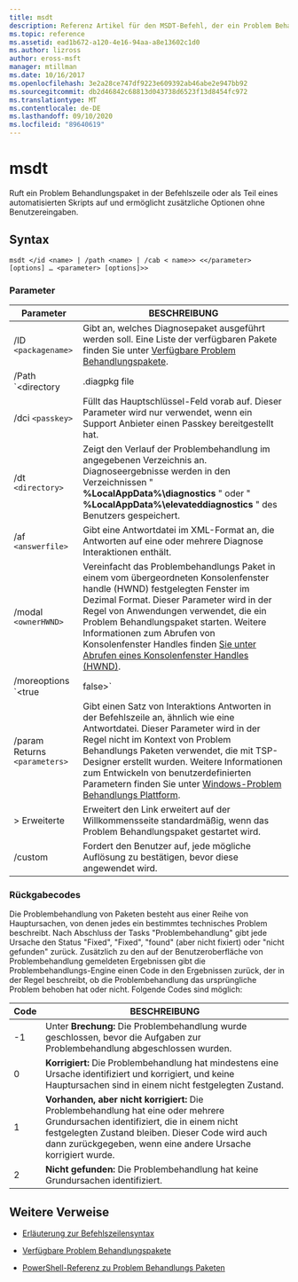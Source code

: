```yaml
---
title: msdt
description: Referenz Artikel für den MSDT-Befehl, der ein Problem Behandlungspaket in der Befehlszeile oder als Teil eines automatisierten Skripts aufruft und zusätzliche Optionen ohne Benutzereingaben ermöglicht.
ms.topic: reference
ms.assetid: ead1b672-a120-4e16-94aa-a8e13602c1d0
ms.author: lizross
author: eross-msft
manager: mtillman
ms.date: 10/16/2017
ms.openlocfilehash: 3e2a28ce747df9223e609392ab46abe2e947bb92
ms.sourcegitcommit: db2d46842c68813d043738d6523f13d8454fc972
ms.translationtype: MT
ms.contentlocale: de-DE
ms.lasthandoff: 09/10/2020
ms.locfileid: "89640619"
---
```

# <a name="msdt"></a>msdt

Ruft ein Problem Behandlungspaket in der Befehlszeile oder als Teil eines automatisierten Skripts auf und ermöglicht zusätzliche Optionen ohne Benutzereingaben.

## <a name="syntax"></a>Syntax

```
msdt </id <name> | /path <name> | /cab < name>> <</parameter> [options] … <parameter> [options]>>
```

### <a name="parameters"></a>Parameter

| Parameter | BESCHREIBUNG |
| --------- | ----------- |
| /ID `<packagename>` | Gibt an, welches Diagnosepaket ausgeführt werden soll. Eine Liste der verfügbaren Pakete finden Sie unter [Verfügbare Problem Behandlungspakete](/previous-versions/windows/it-pro/windows-server-2012-r2-and-2012/ee424379(v=ws.11)#available-troubleshooting-packs). |
| /Path `<directory|.diagpkg file|.diagcfg file>` | Gibt den vollständigen Pfad zu einem Diagnosepaket an. Wenn Sie ein Verzeichnis angeben, muss das Verzeichnis ein Diagnosepaket enthalten. Der **/path** -Parameter kann nicht in Verbindung mit den Parametern * */ID * *, **/DCI**oder **/CAB** verwendet werden. |                                                                                   |
| /dci `<passkey>` | Füllt das Hauptschlüssel-Feld vorab auf. Dieser Parameter wird nur verwendet, wenn ein Support Anbieter einen Passkey bereitgestellt hat. |
| /dt `<directory>` | Zeigt den Verlauf der Problembehandlung im angegebenen Verzeichnis an. Diagnoseergebnisse werden in den Verzeichnissen " **%LocalAppData%\diagnostics** " oder " **%LocalAppData%\elevateddiagnostics** " des Benutzers gespeichert. |
| /af `<answerfile>` | Gibt eine Antwortdatei im XML-Format an, die Antworten auf eine oder mehrere Diagnose Interaktionen enthält. |
| /modal `<ownerHWND>` | Vereinfacht das Problembehandlungs Paket in einem vom übergeordneten Konsolenfenster handle (HWND) festgelegten Fenster im Dezimal Format. Dieser Parameter wird in der Regel von Anwendungen verwendet, die ein Problem Behandlungspaket starten. Weitere Informationen zum Abrufen von Konsolenfenster Handles finden [Sie unter Abrufen eines Konsolenfenster Handles (HWND)](https://support.microsoft.com/help/124103/how-to-obtain-a-console-window-handle-hwnd). |
| /moreoptions `<true|false>` | Aktiviert (true) oder unterdrückt (false) der abschließende Fehler Behebungs Bildschirm, der fragt, ob der Benutzer zusätzliche Optionen untersuchen möchte. Dieser Parameter wird normalerweise verwendet, wenn das Problem Behandlungspaket von einer Problembehandlung gestartet wird, die nicht Teil des Betriebssystems ist. |
| /param Returns `<parameters>` | Gibt einen Satz von Interaktions Antworten in der Befehlszeile an, ähnlich wie eine Antwortdatei. Dieser Parameter wird in der Regel nicht im Kontext von Problem Behandlungs Paketen verwendet, die mit TSP-Designer erstellt wurden. Weitere Informationen zum Entwickeln von benutzerdefinierten Parametern finden Sie unter [Windows-Problem Behandlungs Plattform](/previous-versions/windows/desktop/wintt/windows-troubleshooting-toolkit-portal). |
| > Erweiterte | Erweitert den Link erweitert auf der Willkommensseite standardmäßig, wenn das Problem Behandlungspaket gestartet wird. |
| /custom | Fordert den Benutzer auf, jede mögliche Auflösung zu bestätigen, bevor diese angewendet wird. |

### <a name="return-codes"></a>Rückgabecodes

Die Problembehandlung von Paketen besteht aus einer Reihe von Hauptursachen, von denen jedes ein bestimmtes technisches Problem beschreibt. Nach Abschluss der Tasks "Problembehandlung" gibt jede Ursache den Status "Fixed", "Fixed", "found" (aber nicht fixiert) oder "nicht gefunden" zurück. Zusätzlich zu den auf der Benutzeroberfläche von Problembehandlung gemeldeten Ergebnissen gibt die Problembehandlungs-Engine einen Code in den Ergebnissen zurück, der in der Regel beschreibt, ob die Problembehandlung das ursprüngliche Problem behoben hat oder nicht. Folgende Codes sind möglich:

| Code | BESCHREIBUNG |
| ---- | ----------- |
| -1 | Unter **Brechung:** Die Problembehandlung wurde geschlossen, bevor die Aufgaben zur Problembehandlung abgeschlossen wurden. |
| 0 | **Korrigiert:** Die Problembehandlung hat mindestens eine Ursache identifiziert und korrigiert, und keine Hauptursachen sind in einem nicht festgelegten Zustand. |
| 1 | **Vorhanden, aber nicht korrigiert:** Die Problembehandlung hat eine oder mehrere Grundursachen identifiziert, die in einem nicht festgelegten Zustand bleiben. Dieser Code wird auch dann zurückgegeben, wenn eine andere Ursache korrigiert wurde. |
| 2 | **Nicht gefunden:** Die Problembehandlung hat keine Grundursachen identifiziert. |

## <a name="additional-references"></a>Weitere Verweise

- [Erläuterung zur Befehlszeilensyntax](command-line-syntax-key.md)

- [Verfügbare Problem Behandlungspakete](/previous-versions/windows/it-pro/windows-server-2012-r2-and-2012/ee424379(v=ws.11)#available-troubleshooting-packs)

- [PowerShell-Referenz zu Problem Behandlungs Paketen](/powershell/module/troubleshootingpack/?view=win10-ps)
